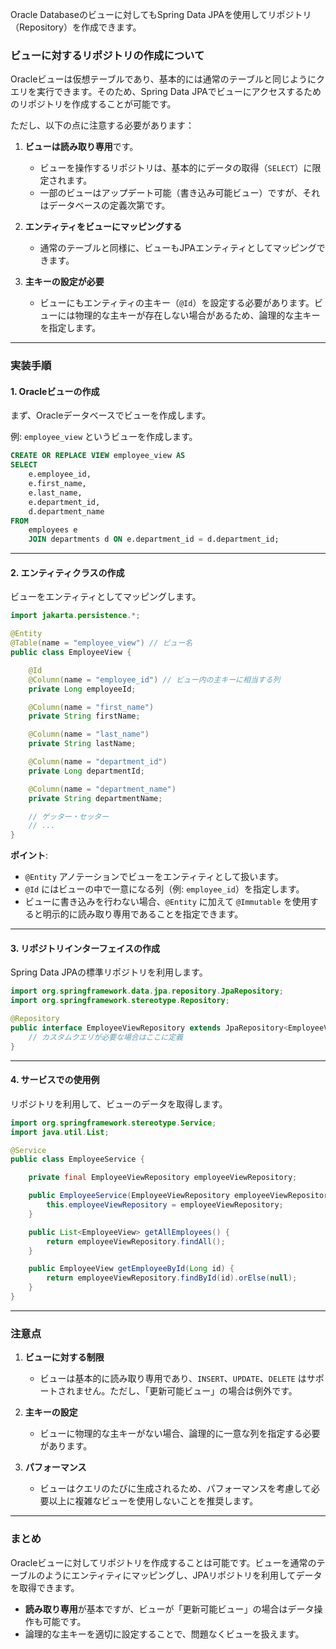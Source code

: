 Oracle Databaseのビューに対してもSpring Data JPAを使用してリポジトリ（Repository）を作成できます。

### **ビューに対するリポジトリの作成について**
Oracleビューは仮想テーブルであり、基本的には通常のテーブルと同じようにクエリを実行できます。そのため、Spring Data JPAでビューにアクセスするためのリポジトリを作成することが可能です。

ただし、以下の点に注意する必要があります：

1. **ビューは読み取り専用**です。
   - ビューを操作するリポジトリは、基本的にデータの取得（`SELECT`）に限定されます。
   - 一部のビューはアップデート可能（書き込み可能ビュー）ですが、それはデータベースの定義次第です。

2. **エンティティをビューにマッピングする**
   - 通常のテーブルと同様に、ビューもJPAエンティティとしてマッピングできます。

3. **主キーの設定が必要**
   - ビューにもエンティティの主キー（`@Id`）を設定する必要があります。ビューには物理的な主キーが存在しない場合があるため、論理的な主キーを指定します。

---

### **実装手順**

#### 1. **Oracleビューの作成**
まず、Oracleデータベースでビューを作成します。

例: `employee_view` というビューを作成します。

```sql
CREATE OR REPLACE VIEW employee_view AS
SELECT
    e.employee_id,
    e.first_name,
    e.last_name,
    e.department_id,
    d.department_name
FROM
    employees e
    JOIN departments d ON e.department_id = d.department_id;
```

---

#### 2. **エンティティクラスの作成**
ビューをエンティティとしてマッピングします。

```java
import jakarta.persistence.*;

@Entity
@Table(name = "employee_view") // ビュー名
public class EmployeeView {

    @Id
    @Column(name = "employee_id") // ビュー内の主キーに相当する列
    private Long employeeId;

    @Column(name = "first_name")
    private String firstName;

    @Column(name = "last_name")
    private String lastName;

    @Column(name = "department_id")
    private Long departmentId;

    @Column(name = "department_name")
    private String departmentName;

    // ゲッター・セッター
    // ...
}
```

**ポイント**:
- `@Entity` アノテーションでビューをエンティティとして扱います。
- `@Id` にはビューの中で一意になる列（例: `employee_id`）を指定します。
- ビューに書き込みを行わない場合、`@Entity` に加えて `@Immutable` を使用すると明示的に読み取り専用であることを指定できます。

---

#### 3. **リポジトリインターフェイスの作成**
Spring Data JPAの標準リポジトリを利用します。

```java
import org.springframework.data.jpa.repository.JpaRepository;
import org.springframework.stereotype.Repository;

@Repository
public interface EmployeeViewRepository extends JpaRepository<EmployeeView, Long> {
    // カスタムクエリが必要な場合はここに定義
}
```

---

#### 4. **サービスでの使用例**
リポジトリを利用して、ビューのデータを取得します。

```java
import org.springframework.stereotype.Service;
import java.util.List;

@Service
public class EmployeeService {

    private final EmployeeViewRepository employeeViewRepository;

    public EmployeeService(EmployeeViewRepository employeeViewRepository) {
        this.employeeViewRepository = employeeViewRepository;
    }

    public List<EmployeeView> getAllEmployees() {
        return employeeViewRepository.findAll();
    }

    public EmployeeView getEmployeeById(Long id) {
        return employeeViewRepository.findById(id).orElse(null);
    }
}
```

---

### **注意点**
1. **ビューに対する制限**
   - ビューは基本的に読み取り専用であり、`INSERT`、`UPDATE`、`DELETE` はサポートされません。ただし、「更新可能ビュー」の場合は例外です。

2. **主キーの設定**
   - ビューに物理的な主キーがない場合、論理的に一意な列を指定する必要があります。

3. **パフォーマンス**
   - ビューはクエリのたびに生成されるため、パフォーマンスを考慮して必要以上に複雑なビューを使用しないことを推奨します。

---

### **まとめ**
Oracleビューに対してリポジトリを作成することは可能です。ビューを通常のテーブルのようにエンティティにマッピングし、JPAリポジトリを利用してデータを取得できます。

- **読み取り専用**が基本ですが、ビューが「更新可能ビュー」の場合はデータ操作も可能です。
- 論理的な主キーを適切に設定することで、問題なくビューを扱えます。
